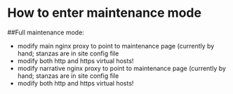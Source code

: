 # How to enter maintenance mode

##Full maintenance mode:

* modify main nginx proxy to point to maintenance page (currently by hand; stanzas are in site config file
* modify both http and https virtual hosts!
* modify narrative nginx proxy to point to maintenance page (currently by hand; stanzas are in site config file
* modify both http and https virtual hosts!

